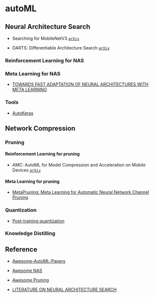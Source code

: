# autoML

## Neural Architecture Search

* Searching for MobileNetV3 [`arXiv`](https://arxiv.org/abs/1905.02244?context=cs)

* DARTS: Differentiable Architecture Search [`arXiv`](https://arxiv.org/abs/1806.09055)

### Reinforcement Learning for NAS

### Meta Learning for NAS

* [TOWARDS FAST ADAPTATION OF NEURAL ARCHITECTURES WITH META LEARNING](https://openreview.net/forum?id=r1eowANFvr)

### Tools

* [AutoKeras](https://autokeras.com/)

## Network Compression

### Pruning

#### Reinforcement Learning for pruning

* AMC: AutoML for Model Compression and Acceleration on Mobile Devices [`arXiv`](https://arxiv.org/abs/1802.03494)

#### Meta Learning for pruning

* [MetaPruning: Meta Learning for Automatic Neural Network Channel Pruning](https://github.com/liuzechun/MetaPruning)

### Quantization

* [Post-training quantization](https://www.tensorflow.org/lite/performance/post_training_quantization)

### Knowledge Distilling

## Reference
* [Awesome-AutoML-Papers](https://github.com/hibayesian/awesome-automl-papers)

* [Awesome NAS](https://github.com/D-X-Y/Awesome-NAS)

* [Awesome Pruning](https://github.com/he-y/Awesome-Pruning)

* [LITERATURE ON NEURAL ARCHITECTURE SEARCH](https://www.automl.org/automl/literature-on-neural-architecture-search/)



